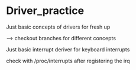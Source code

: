 # Driver_practice
Just basic concepts of drivers for fresh up

--> checkout branches for different concepts

Just basic interrupt deriver for keyboard interrupts

check with /proc/interrupts after registering the irq



